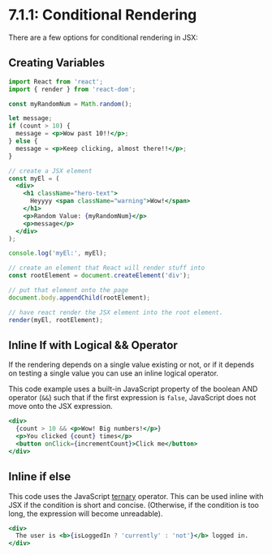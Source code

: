 # 7.1.1: Conditional Rendering

There are a few options for conditional rendering in JSX:

## Creating Variables

```jsx
import React from 'react';
import { render } from 'react-dom';

const myRandomNum = Math.random();

let message;
if (count > 10) {
  message = <p>Wow past 10!!</p>;
} else {
  message = <p>Keep clicking, almost there!!</p>;
}

// create a JSX element
const myEl = (
  <div>
    <h1 className="hero-text">
      Heyyyy <span className="warning">Wow!</span>
    </h1>
    <p>Random Value: {myRandomNum}</p>
    <p>message</p>
  </div>
);

console.log('myEl:', myEl);

// create an element that React will render stuff into
const rootElement = document.createElement('div');

// put that element onto the page
document.body.appendChild(rootElement);

// have react render the JSX element into the root element.
render(myEl, rootElement);
```

## Inline If with Logical && Operator

If the rendering depends on a single value existing or not, or if it depends on testing a single value you can use an inline logical operator.

This code example uses a built-in JavaScript property of the boolean AND operator \(`&&`\) such that if the first expression is `false`, JavaScript does not move onto the JSX expression.

```jsx
<div>
  {count > 10 && <p>Wow! Big numbers!</p>}
  <p>You clicked {count} times</p>
  <button onClick={incrementCount}>Click me</button>
</div>
```

## Inline if else

This code uses the JavaScript [ternary](https://developer.mozilla.org/en-US/docs/Web/JavaScript/Reference/Operators/Conditional_Operator) operator. This can be used inline with JSX if the condition is short and concise. \(Otherwise, if the condition is too long, the expression will become unreadable\).

```jsx
<div>
  The user is <b>{isLoggedIn ? 'currently' : 'not'}</b> logged in.
</div>
```

